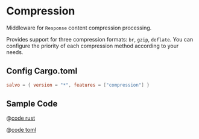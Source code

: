 # Compression

Middleware for `Response` content compression processing.

Provides support for three compression formats: `br`, `gzip`, `deflate`. You can configure the priority of each compression method according to your needs.

## Config Cargo.toml

```toml
salvo = { version = "*", features = ["compression"] }
```

## Sample Code

<CodeGroup>
  <CodeGroupItem title="main.rs" active>

@[code rust](../../codes/compression/src/main.rs)

  </CodeGroupItem>
  <CodeGroupItem title="Cargo.toml">

@[code toml](../../codes/compression/Cargo.toml)

  </CodeGroupItem>
</CodeGroup>